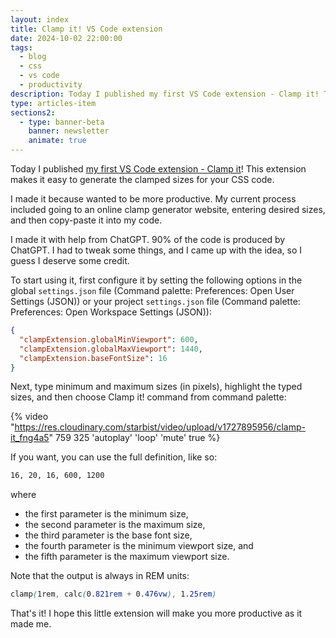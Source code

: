```yaml
---
layout: index
title: Clamp it! VS Code extension
date: 2024-10-02 22:00:00
tags:
  - blog
  - css
  - vs code
  - productivity
description: Today I published my first VS Code extension - Clamp it! This extension makes it easy to generate the clamped sizes for your CSS code.
type: articles-item
sections2:
  - type: banner-beta
    banner: newsletter
    animate: true
---
```


Today I published [my first VS Code extension - Clamp it](https://marketplace.visualstudio.com/items?itemName=starbist.clamp-it)! This extension makes it easy to generate the clamped sizes for your CSS code.

I made it because wanted to be more productive. My current process included going to an online clamp generator website, entering desired sizes, and then copy-paste it into my code.

I made it with help from ChatGPT. 90% of the code is produced by ChatGPT. I had to tweak some things, and I came up with the idea, so I guess I deserve some credit.

To start using it, first configure it by setting the following options in the global  `settings.json` file  (Command palette: Preferences: Open User Settings  (JSON)) or your project  `settings.json` file  (Command palette: Preferences: Open Workspace Settings  (JSON)):

```json
{
  "clampExtension.globalMinViewport": 600,
  "clampExtension.globalMaxViewport": 1440,
  "clampExtension.baseFontSize": 16
}
```

Next, type minimum and maximum sizes  (in pixels), highlight the typed sizes, and then choose Clamp it! command from command palette:

{% video "https://res.cloudinary.com/starbist/video/upload/v1727895956/clamp-it_fng4a5" 759 325 'autoplay' 'loop' 'mute' true %}

If you want, you can use the full definition, like so:

```txt
16, 20, 16, 600, 1200
```

where

- the first parameter is the minimum size,
- the second parameter is the maximum size,
- the third parameter is the base font size,
- the fourth parameter is the minimum viewport size, and
- the fifth parameter is the maximum viewport size.

Note that the output is always in REM units:

```css
clamp(1rem, calc(0.821rem + 0.476vw), 1.25rem)
```

That's it! I hope this little extension will make you more productive as it made me.
